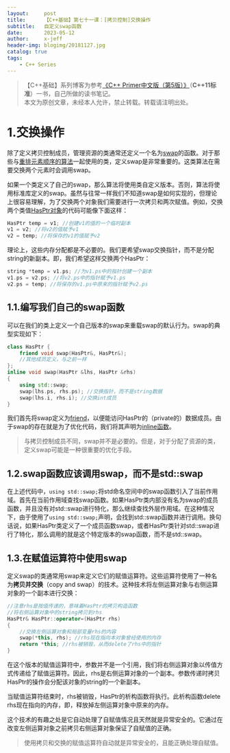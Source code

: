 ```yaml
---
layout:     post
title:      【C++基础】第七十一课：[拷贝控制]交换操作
subtitle:   自定义swap函数
date:       2023-05-12
author:     x-jeff
header-img: blogimg/20181127.jpg
catalog: true
tags:
    - C++ Series
---
```

>【C++基础】系列博客为参考[《C++ Primer中文版（第5版）》](https://www.phei.com.cn/module/goods/wssd_content.jsp?bookid=37655)（**C++11标准**）一书，自己所做的读书笔记。  
>本文为原创文章，未经本人允许，禁止转载。转载请注明出处。

# 1.交换操作

除了定义拷贝控制成员，管理资源的类通常还定义一个名为[swap](http://shichaoxin.com/2022/09/09/C++基础-第五十一课-顺序容器-容器库概览/#6赋值和swap)的函数。对于那些与[重排元素顺序的算法](http://shichaoxin.com/2022/11/27/C++基础-第五十七课-泛型算法-初识泛型算法/#4重排容器元素的算法)一起使用的类，定义swap是非常重要的。这类算法在需要交换两个元素时会调用swap。

如果一个类定义了自己的swap，那么算法将使用类自定义版本。否则，算法将使用标准库定义的swap。虽然与往常一样我们不知道swap是如何实现的，但理论上很容易理解，为了交换两个对象我们需要进行一次拷贝和两次赋值。例如，交换两个类值[HasPtr对象](http://shichaoxin.com/2023/05/02/C++基础-第七十课-拷贝控制-拷贝控制和资源管理/#2行为像值的类)的代码可能像下面这样：

```c++
HasPtr temp = v1; //创建v1的值的一个临时副本
v1 = v2; //将v2的值赋予v1
v2 = temp; //将保存的v1的值赋予v2
```

理论上，这些内存分配都是不必要的。我们更希望swap交换指针，而不是分配string的新副本。即，我们希望这样交换两个HasPtr：

```c++
string *temp = v1.ps; //为v1.ps中的指针创建一个副本
v1.ps = v2.ps; //将v2.ps中的指针赋予v1.ps
v2.ps = temp; //将保存的v1.ps中原来的指针赋予v2.ps
```

## 1.1.编写我们自己的swap函数

可以在我们的类上定义一个自己版本的swap来重载swap的默认行为。swap的典型实现如下：

```c++
class HasPtr {
	friend void swap(HasPtr&, HasPtr&);
	//其他成员定义，与之前一样
};
inline void swap(HasPtr &lhs, HasPtr &rhs)
{
	using std::swap;
	swap(lhs.ps, rhs.ps); //交换指针，而不是string数据
	swap(lhs.i, rhs.i); //交换int成员
}
```

我们首先将swap定义为[friend](http://shichaoxin.com/2022/06/03/C++基础-第四十二课-类-访问控制与封装/#2友元)，以便能访问HasPtr的（private的）数据成员。由于swap的存在就是为了优化代码，我们将其声明为[inline函数](http://shichaoxin.com/2022/02/26/C++基础-第三十八课-特殊用途语言特性/#3内联函数和constexpr函数)。

>与拷贝控制成员不同，swap并不是必要的。但是，对于分配了资源的类，定义swap可能是一种很重要的优化手段。

## 1.2.swap函数应该调用swap，而不是std::swap

在上述代码中，`using std::swap;`将std命名空间中的swap函数引入了当前作用域。首先在当前作用域查找swap函数。如果HasPtr类内部没有名为swap的成员函数，并且没有对std::swap进行特化，那么继续查找外层作用域。在这种情况下，由于使用了`using std::swap;`声明，会找到std::swap函数并进行调用。换句话说，如果HasPtr类定义了一个成员函数swap，或者HasPtr类针对std::swap进行了特化，那么调用的就是这个特定版本的swap函数，而不是std::swap。

## 1.3.在赋值运算符中使用swap

定义swap的类通常用swap来定义它们的赋值运算符。这些运算符使用了一种名为**拷贝并交换**（copy and swap）的技术。这种技术将左侧运算对象与右侧运算对象的一个副本进行交换：

```c++
//注意rhs是按值传递的，意味着HasPtr的拷贝构造函数
//将右侧运算对象中的string拷贝到rhs
HasPtr& HasPtr::operator=(HasPtr rhs)
{
	//交换左侧运算对象和局部变量rhs的内容
	swap(*this, rhs); //rhs现在指向本对象曾经使用的内存
	return *this; //rhs被销毁，从而delete了rhs中的指针
}
```

在这个版本的赋值运算符中，参数并不是一个引用，我们将右侧运算对象以传值方式传递给了赋值运算符。因此，rhs是右侧运算对象的一个副本。参数传递时拷贝HasPtr的操作会分配该对象的string的一个新副本。

当赋值运算符结束时，rhs被销毁，HasPtr的析构函数将执行。此析构函数delete rhs现在指向的内存，即，释放掉左侧运算对象中原来的内存。

这个技术的有趣之处是它自动处理了自赋值情况且天然就是异常安全的。它通过在改变左侧运算对象之前拷贝右侧运算对象保证了自赋值的正确。

>使用拷贝和交换的赋值运算符自动就是异常安全的，且能正确处理自赋值。